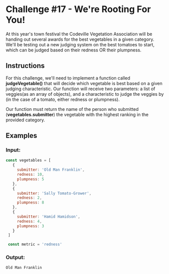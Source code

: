 # Challenge #17 - We're Rooting For You!

At this year's town festival the Codeville Vegetation Association will be handing out several awards for the best vegetables in a given category. We'll be testing out a new judging system on the best tomatoes to start, which can be judged based on their redness OR their plumpness.

## Instructions
For this challenge, we'll need to implement a function called **judgeVegetable()** that will decide which vegetable is best based on a given judging characteristic. Our function will receive two parameters: a list of veggies(as an array of objects), and a characteristic to judge the veggies by (in the case of a tomato, either redness or plumpness).

Our function must return the name of the person who submitted (**vegetables.submitter**) the vegetable with the highest ranking in the provided category.

## Examples
### Input:
```javascript
const vegetables = [
   {
     submitter: 'Old Man Franklin',
     redness: 10,
     plumpness: 5
   },
   {
     submitter: 'Sally Tomato-Grower',
     redness: 2,
     plumpness: 8
   },
   {
     submitter: 'Hamid Hamidson',
     redness: 4,
     plumpness: 3
   }
 ]

 const metric = 'redness'
```
### Output:
```javascript
Old Man Franklin
```
